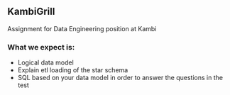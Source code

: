 ## KambiGrill
Assignment for Data Engineering position at Kambi

### What we expect is:
- Logical data model
- Explain etl loading of the star schema
- SQL based on your data model in order to answer the questions in the test
